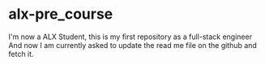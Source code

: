 # alx-pre_course
I'm now a ALX Student, this is my first repository as a full-stack engineer
And now I am currently asked to update the read me file on the github and fetch it.
